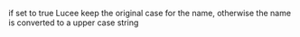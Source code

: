 if set to true Lucee keep the original case for the name, otherwise the name is converted to a upper case string